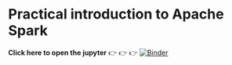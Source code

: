 # Practical introduction to Apache Spark

**Click here to open the jupyter**  👉 👉 👉 [![Binder](https://mybinder.org/badge.svg)](https://mybinder.org/v2/gh/marcraminv/spark-introduction-meetup/master)